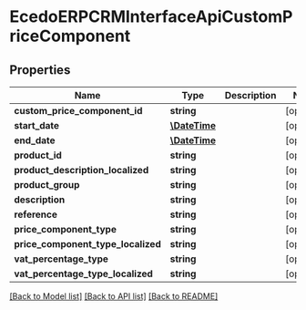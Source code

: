 # EcedoERPCRMInterfaceApiCustomPriceComponent

## Properties
Name | Type | Description | Notes
------------ | ------------- | ------------- | -------------
**custom_price_component_id** | **string** |  | [optional] 
**start_date** | [**\DateTime**](\DateTime.md) |  | [optional] 
**end_date** | [**\DateTime**](\DateTime.md) |  | [optional] 
**product_id** | **string** |  | [optional] 
**product_description_localized** | **string** |  | [optional] 
**product_group** | **string** |  | [optional] 
**description** | **string** |  | [optional] 
**reference** | **string** |  | [optional] 
**price_component_type** | **string** |  | [optional] 
**price_component_type_localized** | **string** |  | [optional] 
**vat_percentage_type** | **string** |  | [optional] 
**vat_percentage_type_localized** | **string** |  | [optional] 

[[Back to Model list]](../README.md#documentation-for-models) [[Back to API list]](../README.md#documentation-for-api-endpoints) [[Back to README]](../README.md)


